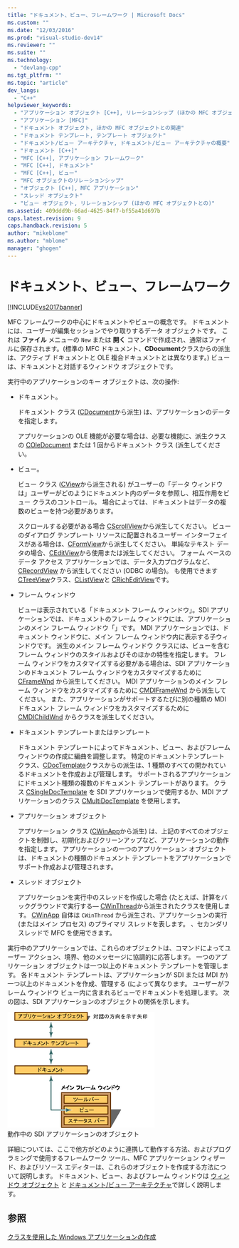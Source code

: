 ```yaml
---
title: "ドキュメント、ビュー、フレームワーク | Microsoft Docs"
ms.custom: ""
ms.date: "12/03/2016"
ms.prod: "visual-studio-dev14"
ms.reviewer: ""
ms.suite: ""
ms.technology: 
  - "devlang-cpp"
ms.tgt_pltfrm: ""
ms.topic: "article"
dev_langs: 
  - "C++"
helpviewer_keywords: 
  - "アプリケーション オブジェクト [C++], リレーションシップ (ほかの MFC オブジェクトとの)"
  - "アプリケーション [MFC]"
  - "ドキュメント オブジェクト, ほかの MFC オブジェクトとの関連"
  - "ドキュメント テンプレート, テンプレート オブジェクト"
  - "ドキュメント/ビュー アーキテクチャ, ドキュメント/ビュー アーキテクチャの概要"
  - "ドキュメント [C++]"
  - "MFC [C++], アプリケーション フレームワーク"
  - "MFC [C++], ドキュメント"
  - "MFC [C++], ビュー"
  - "MFC オブジェクトのリレーションシップ"
  - "オブジェクト [C++], MFC アプリケーション"
  - "スレッド オブジェクト"
  - "ビュー オブジェクト, リレーションシップ (ほかの MFC オブジェクトとの)"
ms.assetid: 409ddd9b-66ad-4625-84f7-bf55a41d697b
caps.latest.revision: 9
caps.handback.revision: 5
author: "mikeblome"
ms.author: "mblome"
manager: "ghogen"
---
```

# ドキュメント、ビュー、フレームワーク
[!INCLUDE[vs2017banner](../assembler/inline/includes/vs2017banner.md)]

MFC フレームワークの中心にドキュメントやビューの概念です。  ドキュメントには、ユーザーが編集セッションでやり取りするデータ オブジェクトです。  これは **ファイル** メニューの `New` または **開く** コマンドで作成され、通常はファイルに保存されます。\(標準の MFC ドキュメント、**CDocument**クラスからの派生は、アクティブ ドキュメントと OLE 複合ドキュメントとは異なります。\) ビューは、ドキュメントと対話するウィンドウ オブジェクトです。  
  
 実行中のアプリケーションのキー オブジェクトは、次の操作:  
  
-   ドキュメント。  
  
     ドキュメント クラス \([CDocument](../Topic/CDocument%20Class.md)から派生\) は、アプリケーションのデータを指定します。  
  
     アプリケーションの OLE 機能が必要な場合は、必要な機能に、派生クラスの [COleDocument](../mfc/reference/coledocument-class.md) または 1 回からドキュメント クラス \(派生してください。  
  
-   ビュー。  
  
     ビュー クラス \([CView](../Topic/CView%20Class.md)から派生される\) がユーザーの「データ ウィンドウは」ユーザーがどのようにドキュメント内のデータを参照し、相互作用をビュー クラスのコントロール。  場合によっては、ドキュメントはデータの複数のビューを持つ必要があります。  
  
     スクロールする必要がある場合 [CScrollView](../mfc/reference/cscrollview-class.md)から派生してください。  ビューのダイアログ テンプレート リソースに配置されるユーザー インターフェイスがある場合は、[CFormView](../mfc/reference/cformview-class.md)から派生してください。  単純なテキスト データの場合、[CEditView](../Topic/CEditView%20Class.md)から使用または派生してください。  フォーム ベースのデータ アクセス アプリケーションでは、データ入力プログラムなど、[CRecordView](../mfc/reference/crecordview-class.md) から派生してください \(ODBC の場合\)。  も使用できます [CTreeView](../mfc/reference/ctreeview-class.md)クラス、[CListView](../mfc/reference/clistview-class.md)と [CRichEditView](../mfc/reference/cricheditview-class.md)です。  
  
-   フレーム ウィンドウ  
  
     ビューは表示されている「ドキュメント フレーム ウィンドウ」。SDI アプリケーションでは、ドキュメントのフレーム ウィンドウには、アプリケーションのメイン フレーム ウィンドウ「」です。  MDI アプリケーションでは、ドキュメント ウィンドウに、メイン フレーム ウィンドウ内に表示する子ウィンドウです。  派生のメイン フレーム ウィンドウ クラスには、ビューを含むフレーム ウィンドウのスタイルおよびそのほかの特性を指定します。  フレーム ウィンドウをカスタマイズする必要がある場合は、SDI アプリケーションのドキュメント フレーム ウィンドウをカスタマイズするために [CFrameWnd](../mfc/reference/cframewnd-class.md) から派生してください。  MDI アプリケーションのメイン フレーム ウィンドウをカスタマイズするために [CMDIFrameWnd](../mfc/reference/cmdiframewnd-class.md) から派生してください。  また、アプリケーションがサポートするたびに別の種類の MDI ドキュメント フレーム ウィンドウをカスタマイズするために [CMDIChildWnd](../mfc/reference/cmdichildwnd-class.md) からクラスを派生してください。  
  
-   ドキュメント テンプレートまたはテンプレート  
  
     ドキュメント テンプレートによってドキュメント、ビュー、およびフレーム ウィンドウの作成に編曲を調整します。  特定のドキュメントテンプレート クラス、[CDocTemplate](../mfc/reference/cdoctemplate-class.md)クラスからの派生は、1 種類のすべての開かれているドキュメントを作成および管理します。  サポートされるアプリケーションにドキュメント種類の複数のドキュメント テンプレートがあります。  クラス [CSingleDocTemplate](../mfc/reference/csingledoctemplate-class.md) を SDI アプリケーションで使用するか、MDI アプリケーションのクラス [CMultiDocTemplate](../mfc/reference/cmultidoctemplate-class.md) を使用します。  
  
-   アプリケーション オブジェクト  
  
     アプリケーション クラス \([CWinApp](../mfc/reference/cwinapp-class.md)から派生\) は、上記のすべてのオブジェクトを制御し、初期化およびクリーンアップなど、アプリケーションの動作を指定します。  アプリケーションの一つのアプリケーション オブジェクトは、ドキュメントの種類のドキュメント テンプレートをアプリケーションでサポート作成および管理されます。  
  
-   スレッド オブジェクト  
  
     アプリケーションを実行中のスレッドを作成した場合 \(たとえば、計算をバックグラウンドで実行する— [CWinThread](../mfc/reference/cwinthread-class.md)から派生されたクラスを使用します。  [CWinApp](../mfc/reference/cwinapp-class.md) 自体は `CWinThread` から派生され、アプリケーションの実行 \(またはメイン プロセス\) のプライマリ スレッドを表します。  、セカンダリ スレッドで MFC を使用できます。  
  
 実行中のアプリケーションでは、これらのオブジェクトは、コマンドによってユーザー アクション、境界、他のメッセージに協調的に応答します。  一つのアプリケーション オブジェクトは一つ以上のドキュメント テンプレートを管理します。  各ドキュメント テンプレートは、アプリケーションが SDI または MDI か\) 一つ以上のドキュメントを作成、管理する \(によって異なります。  ユーザーがフレーム ウィンドウ ビュー内に含まれるビューでドキュメントを処理します。  次の図は、SDI アプリケーションのオブジェクトの関係を示します。  
  
 ![実行中の SDI アプリケーションのオブジェクト](../mfc/media/vc386v1.gif "vc386V1")  
動作中の SDI アプリケーションのオブジェクト  
  
 詳細については、ここで他方がどのように連携して動作する方法、およびプログラミングで使用するフレームワーク ツール、MFC アプリケーション ウィザード、およびリソース エディターは、これらのオブジェクトを作成する方法について説明します。  ドキュメント、ビュー、およびフレーム ウィンドウは [ウィンドウ オブジェクト](../mfc/window-objects.md) と [ドキュメント\/ビュー アーキテクチャ](../Topic/Document-View%20Architecture.md)で詳しく説明します。  
  
## 参照  
 [クラスを使用した Windows アプリケーションの作成](../Topic/Using%20the%20Classes%20to%20Write%20Applications%20for%20Windows.md)